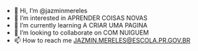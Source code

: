 - 👋 Hi, I’m @jazminmereles
- 👀 I’m interested in APRENDER COISAS NOVAS
- 🌱 I’m currently learning A CRIAR UMA PAGINA
- 💞️ I’m looking to collaborate on COM NUIGUEM
- 📫 How to reach me JAZMIN.MERELES@ESCOLA.PR.GOV.BR

<!---
jazminmereles/jazminmereles is a ✨ special ✨ repository because its `README.md` (this file) appears on your GitHub profile.
You can click the Preview link to take a look at your changes.
--->
